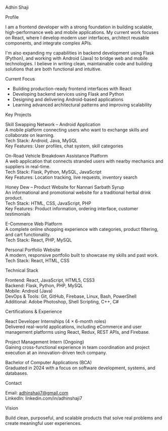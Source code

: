 Adhin Shaji

Profile

I am a frontend developer with a strong foundation in building scalable, high-performance web and mobile applications. My current work focuses on React, where I develop modern user interfaces, architect reusable components, and integrate complex APIs.

I'm also expanding my capabilities in backend development using Flask (Python), and working with Android (Java) to bridge web and mobile technologies. I believe in writing clean, maintainable code and building solutions that are both functional and intuitive.

Current Focus

- Building production-ready frontend interfaces with React
- Developing backend services using Flask and Python
- Designing and delivering Android-based applications
- Learning advanced architectural patterns and improving scalability

Key Projects

Skill Swapping Network – Android Application  
A mobile platform connecting users who want to exchange skills and collaborate on learning.  
Tech Stack: Android, Java, MySQL  
Key Features: User profiles, chat system, skill categories

On-Road Vehicle Breakdown Assistance Platform  
A web application that connects stranded users with nearby mechanics and suppliers in real-time.  
Tech Stack: Flask, Python, MySQL, JavaScript  
Key Features: Location tracking, live requests, inventory search

Honey Dew – Product Website for Nannari Sarbath Syrup  
An informational and promotional website for a traditional herbal drink product.  
Tech Stack: HTML, CSS, JavaScript, PHP  
Key Features: Product information, ordering interface, customer testimonials

E-Commerce Web Platform  
A complete online shopping experience with categories, product filtering, and cart functionality.  
Tech Stack: React, PHP, MySQL

Personal Portfolio Website  
A modern, responsive portfolio built to showcase my skills and past work.  
Tech Stack: React, HTML, CSS

Technical Stack

Frontend: React, JavaScript, HTML5, CSS3  
Backend: Flask, Python, PHP, MySQL  
Mobile: Android (Java)  
DevOps & Tools: Git, GitHub, Firebase, Linux, Bash, PowerShell  
Additional: Adobe Photoshop, Shell Scripting, C++, C#

Certifications & Experience

React Developer Internships (4 × 6-month roles)  
Delivered real-world applications, including eCommerce and user management platforms using React, Redux, REST APIs, and Firebase.

Project Management Intern (Ongoing)  
Gaining cross-functional experience in team coordination and project execution at an innovation-driven tech company.

Bachelor of Computer Applications (BCA)  
Graduated in 2024 with a focus on software development, systems, and databases.

Contact

Email: adhinshaji7@gmail.com  
LinkedIn: linkedin.com/in/adhinshaji7

Vision

Build clean, purposeful, and scalable products that solve real problems and create meaningful user experiences.
